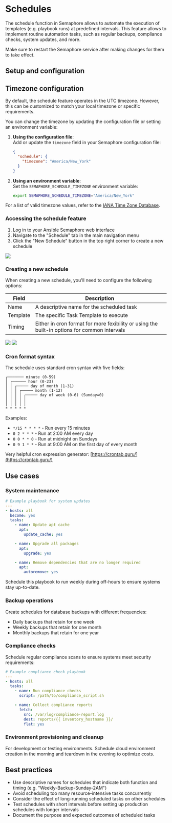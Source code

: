 # Schedules

The schedule function in Semaphore allows to automate the execution of templates (e.g. playbook runs) at predefined intervals. This feature allows to implement routine automation tasks, such as regular backups, compliance checks, system updates, and more.

Make sure to restart the Semaphore service after making changes for them to take effect.

## Setup and configuration

## Timezone configuration

By default, the schedule feature operates in the UTC timezone. However, this can be customized to match your local timezone or specific requirements.

You can change the timezone by updating the configuration file or setting an environment variable:

1. **Using the configuration file**:  
    Add or update the `timezone` field in your Semaphore configuration file:
    ```json
    {
      "schedule": {
        "timezone": "America/New_York"
      }
    }
    ```

2. **Using an environment variable**:  
    Set the `SEMAPHORE_SCHEDULE_TIMEZONE` environment variable:
    ```bash
    export SEMAPHORE_SCHEDULE_TIMEZONE="America/New_York"
    ```

For a list of valid timezone values, refer to the [IANA Time Zone Database](https://www.iana.org/time-zones).

### Accessing the schedule feature

1. Log in to your Ansible Semaphore web interface
2. Navigate to the "Schedule" tab in the main navigation menu
3. Click the "New Schedule" button in the top right corner to create a new schedule

![](<../.gitbook/assets/schedule01.png>)

### Creating a new schedule

When creating a new schedule, you'll need to configure the following options:

| Field | Description |
|-------|-------------|
| Name | A descriptive name for the scheduled task |
| Template | The specific Task Template to execute |
| Timing | Either in cron format for more fexibility or using the built-in options for common intervals |

![](<../.gitbook/assets/schedule02.png>) ![](<../.gitbook/assets/schedule03.png>)

### Cron format syntax

The schedule uses standard cron syntax with five fields:

```
┌─────── minute (0-59)
│ ┌────── hour (0-23)
│ │ ┌───── day of month (1-31)
│ │ │ ┌───── month (1-12)
│ │ │ │ ┌───── day of week (0-6) (Sunday=0)
│ │ │ │ │
│ │ │ │ │
* * * * *
```

Examples:
- `*/15 * * * *` - Run every 15 minutes
- `0 2 * * *` - Run at 2:00 AM every day
- `0 0 * * 0` - Run at midnight on Sundays
- `0 9 1 * *` - Run at 9:00 AM on the first day of every month

Very helpful cron expression generator: [https://crontab.guru/](https://crontab.guru/)

## Use cases

### System maintenance

```yaml
# Example playbook for system updates
---
- hosts: all
  become: yes
  tasks:
    - name: Update apt cache
      apt:
        update_cache: yes

    - name: Upgrade all packages
      apt:
        upgrade: yes

    - name: Remove dependencies that are no longer required
      apt:
        autoremove: yes
```

Schedule this playbook to run weekly during off-hours to ensure systems stay up-to-date.

### Backup operations

Create schedules for database backups with different frequencies:
- Daily backups that retain for one week
- Weekly backups that retain for one month
- Monthly backups that retain for one year

### Compliance checks

Schedule regular compliance scans to ensure systems meet security requirements:

```yaml
# Example compliance check playbook
---
- hosts: all
  tasks:
    - name: Run compliance checks
      script: /path/to/compliance_script.sh

    - name: Collect compliance reports
      fetch:
        src: /var/log/compliance-report.log
        dest: reports/{{ inventory_hostname }}/
        flat: yes
```

### Environment provisioning and cleanup

For development or testing environments. Schedule cloud environment creation in the morning and teardown in the evening to optimize costs.

## Best practices

* Use descriptive names for schedules that indicate both function and timing (e.g. "Weekly-Backup-Sunday-2AM")
* Avoid scheduling too many resource-intensive tasks concurrently
* Consider the effect of long-running scheduled tasks on other schedules
* Test schedules with short intervals before setting up production schedules with longer intervals
* Document the purpose and expected outcomes of scheduled tasks
